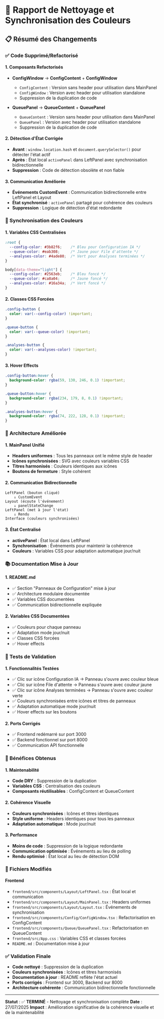 # 🧹 Rapport de Nettoyage et Synchronisation des Couleurs

## 📋 Résumé des Changements

### ✅ Code Supprimé/Refactorisé

#### 1. **Composants Refactorisés**
- **ConfigWindow** → **ConfigContent** + **ConfigWindow**
  - `ConfigContent` : Version sans header pour utilisation dans MainPanel
  - `ConfigWindow` : Version avec header pour utilisation standalone
  - Suppression de la duplication de code

- **QueuePanel** → **QueueContent** + **QueuePanel**
  - `QueueContent` : Version sans header pour utilisation dans MainPanel
  - `QueuePanel` : Version avec header pour utilisation standalone
  - Suppression de la duplication de code

#### 2. **Détection d'État Corrigée**
- **Avant** : `window.location.hash` et `document.querySelector()` pour détecter l'état actif
- **Après** : État local `activePanel` dans LeftPanel avec synchronisation bidirectionnelle
- **Suppression** : Code de détection obsolète et non fiable

#### 3. **Communication Améliorée**
- **Événements CustomEvent** : Communication bidirectionnelle entre LeftPanel et Layout
- **État synchronisé** : `activePanel` partagé pour cohérence des couleurs
- **Suppression** : Logique de détection d'état redondante

### 🎨 Synchronisation des Couleurs

#### 1. **Variables CSS Centralisées**
```css
:root {
  --config-color: #3b82f6;    /* Bleu pour Configuration IA */
  --queue-color: #eab308;     /* Jaune pour File d'attente */
  --analyses-color: #4ade80;  /* Vert pour Analyses terminées */
}

body[data-theme="light"] {
  --config-color: #2563eb;    /* Bleu foncé */
  --queue-color: #ca8a04;     /* Jaune foncé */
  --analyses-color: #16a34a;  /* Vert foncé */
}
```

#### 2. **Classes CSS Forcées**
```css
.config-button {
  color: var(--config-color) !important;
}

.queue-button {
  color: var(--queue-color) !important;
}

.analyses-button {
  color: var(--analyses-color) !important;
}
```

#### 3. **Hover Effects**
```css
.config-button:hover {
  background-color: rgba(59, 130, 246, 0.1) !important;
}

.queue-button:hover {
  background-color: rgba(234, 179, 8, 0.1) !important;
}

.analyses-button:hover {
  background-color: rgba(74, 222, 128, 0.1) !important;
}
```

### 🔄 Architecture Améliorée

#### 1. **MainPanel Unifié**
- **Headers uniformes** : Tous les panneaux ont le même style de header
- **Icônes synchronisées** : SVG avec couleurs variables CSS
- **Titres harmonisés** : Couleurs identiques aux icônes
- **Boutons de fermeture** : Style cohérent

#### 2. **Communication Bidirectionnelle**
```
LeftPanel (bouton cliqué) 
    ↓ CustomEvent
Layout (écoute l'événement)
    ↓ panelStateChange
LeftPanel (met à jour l'état)
    ↓ Rendu
Interface (couleurs synchronisées)
```

#### 3. **État Centralisé**
- **activePanel** : État local dans LeftPanel
- **Synchronisation** : Événements pour maintenir la cohérence
- **Couleurs** : Variables CSS pour adaptation automatique jour/nuit

### 📚 Documentation Mise à Jour

#### 1. **README.md**
- ✅ Section "Panneaux de Configuration" mise à jour
- ✅ Architecture modulaire documentée
- ✅ Variables CSS documentées
- ✅ Communication bidirectionnelle expliquée

#### 2. **Variables CSS Documentées**
- ✅ Couleurs pour chaque panneau
- ✅ Adaptation mode jour/nuit
- ✅ Classes CSS forcées
- ✅ Hover effects

### 🧪 Tests de Validation

#### 1. **Fonctionnalités Testées**
- ✅ Clic sur icône Configuration IA → Panneau s'ouvre avec couleur bleue
- ✅ Clic sur icône File d'attente → Panneau s'ouvre avec couleur jaune
- ✅ Clic sur icône Analyses terminées → Panneau s'ouvre avec couleur verte
- ✅ Couleurs synchronisées entre icônes et titres de panneaux
- ✅ Adaptation automatique mode jour/nuit
- ✅ Hover effects sur les boutons

#### 2. **Ports Corrigés**
- ✅ Frontend redémarré sur port 3000
- ✅ Backend fonctionnel sur port 8000
- ✅ Communication API fonctionnelle

### 🎯 Bénéfices Obtenus

#### 1. **Maintenabilité**
- **Code DRY** : Suppression de la duplication
- **Variables CSS** : Centralisation des couleurs
- **Composants réutilisables** : ConfigContent et QueueContent

#### 2. **Cohérence Visuelle**
- **Couleurs synchronisées** : Icônes et titres identiques
- **Style uniforme** : Headers identiques pour tous les panneaux
- **Adaptation automatique** : Mode jour/nuit

#### 3. **Performance**
- **Moins de code** : Suppression de la logique redondante
- **Communication optimisée** : Événements au lieu de polling
- **Rendu optimisé** : État local au lieu de détection DOM

### 📝 Fichiers Modifiés

#### Frontend
- `frontend/src/components/Layout/LeftPanel.tsx` : État local et communication
- `frontend/src/components/Layout/MainPanel.tsx` : Headers uniformes
- `frontend/src/components/Layout/Layout.tsx` : Événements de synchronisation
- `frontend/src/components/Config/ConfigWindow.tsx` : Refactorisation en ConfigContent
- `frontend/src/components/Queue/QueuePanel.tsx` : Refactorisation en QueueContent
- `frontend/src/App.css` : Variables CSS et classes forcées
- `README.md` : Documentation mise à jour

### ✅ Validation Finale

- **Code nettoyé** : Suppression de la duplication
- **Couleurs synchronisées** : Icônes et titres harmonisés
- **Documentation à jour** : README reflète l'état actuel
- **Ports corrigés** : Frontend sur 3000, Backend sur 8000
- **Architecture cohérente** : Communication bidirectionnelle fonctionnelle

---

**Statut** : ✅ **TERMINÉ** - Nettoyage et synchronisation complète
**Date** : 27/07/2025
**Impact** : Amélioration significative de la cohérence visuelle et de la maintenabilité 